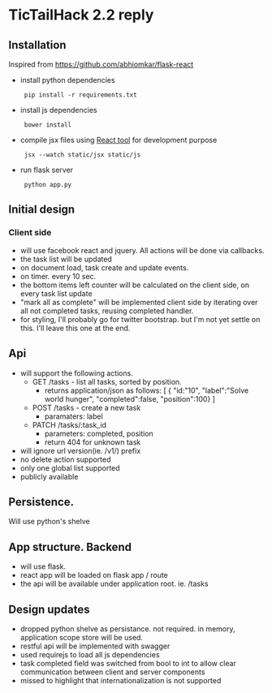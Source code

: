 # TicTailHack 2.2 reply

## Installation
Inspired from https://github.com/abhiomkar/flask-react

 * install python dependencies

        pip install -r requirements.txt

 * install js dependencies

        bower install

 * compile jsx files using [React tool](http://facebook.github.io/react/docs/tooling-integration.html#productionizing-precompiled-jsx) for development purpose

        jsx --watch static/jsx static/js

 * run flask server

        python app.py

## Initial design

### Client side
  - will use facebook react and jquery. All actions will be done via callbacks.
  - the task list will be updated
  - on document load, task create and update events.
  - on timer. every 10 sec.
  - the bottom items left counter will be calculated on the client side, on every task list update
  - "mark all as complete" will be implemented client side by iterating over all not completed tasks, reusing completed handler.
  - for styling, I'll probably go for twitter bootstrap. but I'm not yet settle on this. I'll leave this one at the end.

## Api
  - will support the following actions.
    - GET /tasks - list all tasks, sorted by position.
      - returns application/json as follows: [ { "id:"10", "label":"Solve world hunger", "completed":false, "position":100} ]
    - POST /tasks - create a new task
      - paramaters: label
    - PATCH /tasks/:task_id
      - parameters: completed, position
      - return 404 for unknown task
  - will ignore url version(ie. /v1/) prefix
  - no delete action supported
  - only one global list supported
  - publicly available

## Persistence.
Will use python's shelve

## App structure. Backend
 - will use flask.
 - react app will be loaded on flask app / route
 - the api will be available under application root. ie. /tasks

## Design updates
 - dropped python shelve as persistance. not required. in memory, application scope store will be used.
 - restful api will be implemented with swagger
 - used requirejs to load all js dependencies
 - task completed field was switched from bool to int to allow clear communication between client and server components
 - missed to highlight that internationalization is not supported





